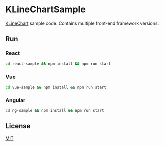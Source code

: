 # KLineChartSample
[KLineChart](https://github.com/liihuu/KLineChart) sample code. Contains multiple front-end framework versions.

## Run
### React
```bash
cd react-sample && npm install && npm run start
```

### Vue
```bash
cd vue-sample && npm install && npm run start
```

### Angular
```bash
cd ng-sample && npm install && npm run start
```

## License
[MIT](./LICENSE)
